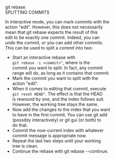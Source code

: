git rebase  
SPLITTING COMMITS  

In interactive mode, you can mark commits with the  
action "edit". However, this does not necessarily  
mean that git rebase expects the result of this  
edit to be exactly one commit. Indeed, you can  
undo the commit, or you can add other commits.  
This can be used to split a commit into two:  

- Start an interactive rebase with  
  `git rebase -i <commit>^`, where <commit> is the  
  commit you want to split. In fact, any commit  
  range will do, as long as it contains that commit.
- Mark the commit you want to split with the  
  action "edit".
- When it comes to editing that commit, execute  
  `git reset HEAD^`. The effect is that the HEAD  
  is rewound by one, and the index follows suit.  
  However, the working tree stays the same.
- Now add the changes to the index that you want  
  to have in the first commit. You can use git add  
  (possibly interactively) or git gui (or both) to  
  do that.
- Commit the now-current index with whatever  
  commit message is appropriate now.
- Repeat the last two steps until your working  
  tree is clean.  
- Continue the rebase with git rebase --continue.  
